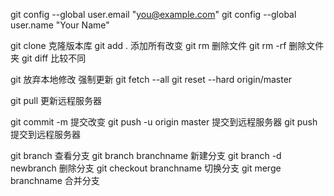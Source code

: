 git config --global user.email "you@example.com"
git config --global user.name "Your Name"

git clone	克隆版本库
git add .	添加所有改变
git rm		删除文件
git rm -rf  删除文件夹
git diff	比较不同

git 放弃本地修改 强制更新
git fetch --all
git reset --hard origin/master

git pull 					更新远程服务器

git commit -m				提交改变
git push -u origin master	提交到远程服务器
git push					提交到远程服务器

git branch				查看分支
git branch branchname	新建分支
git branch -d newbranch	删除分支
git checkout branchname	切换分支
git merge branchname	合并分支